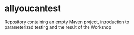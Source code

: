 # allyoucantest
Repository containing an empty Maven project, introduction to parameterized testing and the result of the Workshop
